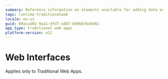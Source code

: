 ```yaml
---
summary: Reference information on elements available for adding data and logic to Traditional Web applications, as well as designing web screens and layouts.
tags: runtime-traditionalweb
locale: en-us
guid: 00aca302-9aa1-4fd7-a887-b99bb764dd82
app_type: traditional web apps
platform-version: o11
---
```


# Web Interfaces

<div class="info" markdown="1">

Applies only to Traditional Web Apps.

</div>
